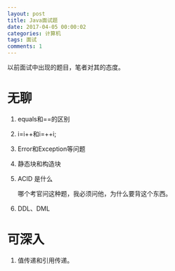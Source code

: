 ```yaml
---
layout: post
title: Java面试题
date: 2017-04-05 00:00:02
categories: 计算机
tags: 面试
comments: 1
---
```




以前面试中出现的题目，笔者对其的态度。

# 无聊



1. equals和==的区别

2. i=i++和i=++i;

3. Error和Exception等问题

4. 静态块和构造块

5. ACID 是什么

   哪个考官问这种题，我必须问他，为什么要背这个东西。

6. DDL、DML 



# 可深入

1. 值传递和引用传递。
  

  